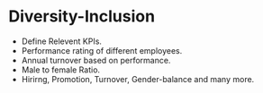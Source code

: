 # Diversity-Inclusion
- Define Relevent KPIs.
- Performance rating of different employees.
- Annual turnover based on performance.
- Male to female Ratio.
- Hirirng, Promotion, Turnover, Gender-balance and many more.
  
